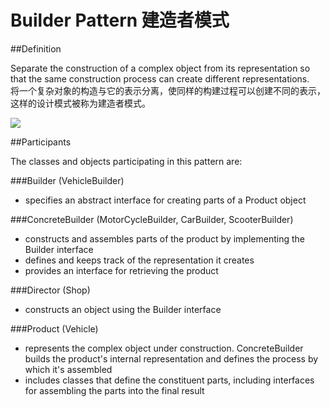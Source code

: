 # Builder Pattern 建造者模式
##Definition

Separate the construction of a complex object from its representation so that the same construction process can create different representations.
<br>将一个复杂对象的构造与它的表示分离，使同样的构建过程可以创建不同的表示，这样的设计模式被称为建造者模式。

![](https://github.com/QianMo/Unity-Design-Pattern/blob/master/UML_Picture/builder.gif)


##Participants

The classes and objects participating in this pattern are:

###Builder  (VehicleBuilder)
* specifies an abstract interface for creating parts of a Product object

###ConcreteBuilder  (MotorCycleBuilder, CarBuilder, ScooterBuilder)
* constructs and assembles parts of the product by implementing the Builder interface
* defines and keeps track of the representation it creates
* provides an interface for retrieving the product

###Director  (Shop)
* constructs an object using the Builder interface

###Product  (Vehicle)
* represents the complex object under construction. ConcreteBuilder builds the product's internal representation and defines the process by which it's assembled
* includes classes that define the constituent parts, including interfaces for assembling the parts into the final result

